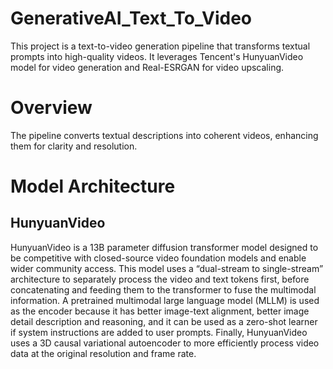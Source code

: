 # GenerativeAI_Text_To_Video

This project is a text-to-video generation pipeline that transforms textual prompts into high-quality videos. It leverages Tencent's HunyuanVideo model for video generation and Real-ESRGAN for video upscaling.

# Overview
The pipeline converts textual descriptions into coherent videos, enhancing them for clarity and resolution.

# Model Architecture
## HunyuanVideo
HunyuanVideo is a 13B parameter diffusion transformer model designed to be competitive with closed-source video foundation models and enable wider community access. This model uses a “dual-stream to single-stream” architecture to separately process the video and text tokens first, before concatenating and feeding them to the transformer to fuse the multimodal information. A pretrained multimodal large language model (MLLM) is used as the encoder because it has better image-text alignment, better image detail description and reasoning, and it can be used as a zero-shot learner if system instructions are added to user prompts. Finally, HunyuanVideo uses a 3D causal variational autoencoder to more efficiently process video data at the original resolution and frame rate.
